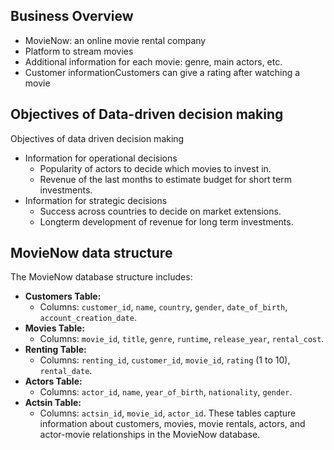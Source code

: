 ## Business Overview 
- MovieNow: an online movie rental company
- Platform to stream movies
- Additional information for each movie: genre, main actors, etc.
- Customer informationCustomers can give a rating after watching a movie

## Objectives of Data-driven decision making
Objectives of data driven decision making
- Information for operational decisions
  - Popularity of actors to decide which movies to invest in.
  - Revenue of the last months to estimate budget for short term investments.
- Information for strategic decisions
  - Success across countries to decide on market extensions.
  - Longterm development of revenue for long term investments.

## MovieNow data structure
The MovieNow database structure includes:
- **Customers Table:**
  - Columns: `customer_id`, `name`, `country`, `gender`, `date_of_birth`, `account_creation_date`.
- **Movies Table:**
  - Columns: `movie_id`, `title`, `genre`, `runtime`, `release_year`, `rental_cost`.
- **Renting Table:**
  - Columns: `renting_id`, `customer_id`, `movie_id`, `rating` (1 to 10), `rental_date`.
- **Actors Table:**
  - Columns: `actor_id`, `name`, `year_of_birth`, `nationality`, `gender`.
- **Actsin Table:**
  - Columns: `actsin_id`, `movie_id`, `actor_id`.
These tables capture information about customers, movies, movie rentals, actors, and actor-movie relationships in the MovieNow database.

